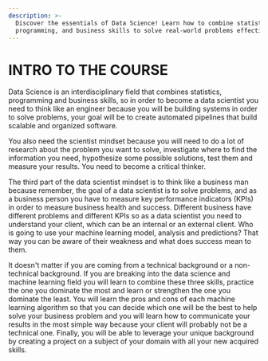 ```yaml
---
description: >-
  Discover the essentials of Data Science! Learn how to combine statistics,
  programming, and business skills to solve real-world problems effectively.
---
```

# INTRO TO THE COURSE                                

Data Science is an interdisciplinary field that combines statistics, programming and business skills, so in order to become a data scientist you need to think like an engineer because you will be building systems in order to solve problems, your goal will be to create automated pipelines that build scalable and organized software.

You also need the scientist mindset because you will need to do a lot of research about the problem you want to solve, investigate where to find the information you need, hypothesize some possible solutions, test them and measure your results. You need to become a critical thinker.

The third part of the data scientist mindset is to think like a business man because remember, the goal of a data scientist is to solve problems, and as a business person you have to measure key performance indicators (KPIs) in order to measure business health and success. Different business have different problems and different KPIs so as a data scientist you need to understand your client, which can be an internal or an external client. Who is going to use your machine learning model, analysis and predictions? That way you can be aware of their weakness and what does success mean to them. 

It doesn't matter if you are coming from a technical background or a non-technical background. If you are breaking into the data science and machine learning field you will learn to combine these three skills, practice the one you dominate the most and learn or strengthen the one you dominate the least. You will learn the pros and cons of each machine learning algorithm so that you can decide which one will be the best to help solve your business problem and you will learn how to communicate your results in the most simple way because your client will probably not be a technical one. Finally, you will be able to leverage your unique background by creating a project on a subject of your domain with all your new acquired skills.
